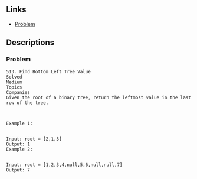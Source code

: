 ## Links
* [Problem](https://leetcode.com/problems/find-bottom-left-tree-value/description/?envType=daily-question&envId=2024-07-14)


## Descriptions
### Problem
```
513. Find Bottom Left Tree Value
Solved
Medium
Topics
Companies
Given the root of a binary tree, return the leftmost value in the last row of the tree.

 

Example 1:


Input: root = [2,1,3]
Output: 1
Example 2:


Input: root = [1,2,3,4,null,5,6,null,null,7]
Output: 7
```
